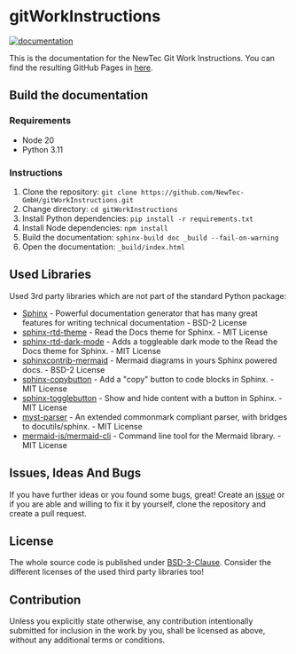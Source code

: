 # gitWorkInstructions

[![documentation](https://github.com/NewTec-GmbH/gitWorkInstructions/actions/workflows/documentation.yml/badge.svg)](https://github.com/NewTec-GmbH/gitWorkInstructions/actions/workflows/documentation.yml)

This is the documentation for the NewTec Git Work Instructions. You can find the resulting GitHub Pages in [here](https://newtec-gmbh.github.io/gitWorkInstructions/).

## Build the documentation

### Requirements

* Node 20
* Python 3.11

### Instructions

1. Clone the repository: `git clone https://github.com/NewTec-GmbH/gitWorkInstructions.git`
2. Change directory: `cd gitWorkInstructions`
3. Install Python dependencies: `pip install -r requirements.txt`
4. Install Node dependencies: `npm install`
5. Build the documentation: `sphinx-build doc _build --fail-on-warning`
6. Open the documentation: `_build/index.html`

## Used Libraries

Used 3rd party libraries which are not part of the standard Python package:

* [Sphinx](https://docs.readthedocs.io/en/stable/intro/getting-started-with-sphinx.html) - Powerful documentation generator that has many great features for writing technical documentation - BSD-2 License
* [sphinx-rtd-theme](https://sphinx-rtd-theme.readthedocs.io/en/stable/) - Read the Docs theme for Sphinx. - MIT License
* [sphinx-rtd-dark-mode](https://github.com/MrDogeBro/sphinx_rtd_dark_mode) - Adds a toggleable dark mode to the Read the Docs theme for Sphinx. - MIT License
* [sphinxcontrib-mermaid](https://github.com/mgaitan/sphinxcontrib-mermaid) - Mermaid diagrams in yours Sphinx powered docs. - BSD-2 License
* [sphinx-copybutton](https://github.com/executablebooks/sphinx-copybutton) - Add a "copy" button to code blocks in Sphinx. - MIT License
* [sphinx-togglebutton](https://github.com/executablebooks/sphinx-togglebutton) - Show and hide content with a button in Sphinx. - MIT License
* [myst-parser](https://github.com/executablebooks/MyST-Parser) - An extended commonmark compliant parser, with bridges to docutils/sphinx. - MIT License
* [mermaid-js/mermaid-cli](https://github.com/mermaid-js/mermaid-cli) - Command line tool for the Mermaid library. - MIT License

## Issues, Ideas And Bugs

If you have further ideas or you found some bugs, great! Create an [issue](https://github.com/NewTec-GmbH/gitWorkInstructions/issues) or if you are able and willing to fix it by yourself, clone the repository and create a pull request.

## License

The whole source code is published under [BSD-3-Clause](https://github.com/NewTec-GmbH/gitWorkInstructions/blob/main/LICENSE).
Consider the different licenses of the used third party libraries too!

## Contribution

Unless you explicitly state otherwise, any contribution intentionally submitted for inclusion in the work by you, shall be licensed as above, without any additional terms or conditions.
